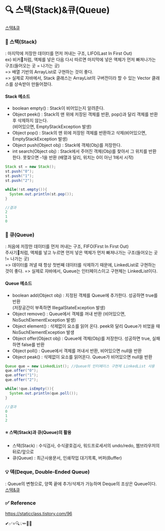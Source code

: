 # 🔍 스택(Stack)&큐(Queue)
[스택&큐](img/스택큐.PNG)  


### 🧪 스택(Stack)
: 마지막에 저장한 데이터를 먼저 꺼내는 구조, LIFO(Last In First Out)  
ex) 비커🧪처럼, 액체를 넣은 다음 다시 따르면 마지막에 넣은 액체가 먼저 빠져나가는 구조(들어오는 곳 = 나가는 곳)  
=> 배열 기반의 ArrayList로 구현하는 것이 좋다.  
=> 실제로 자바에서, Stack 클래스는 ArrayList의 구버전이라 할 수 있는 Vector 클래스를 상속받아 만들어졌다.  
  
#### Stack 메소드
- boolean empty() : Stack이 비어있는지 알려준다.  
- Object peek() : Stack의 맨 위에 저장된 객체를 반환, pop()과 달리 객체를 반환 후 삭제하지 않는다.  
                  (비어있으면, EmptyStackException 발생)  
- Object pop() : Stack의 맨 위에 저장된 객체를 반환하고 삭제(비어있으면, EmptyStackException 발생)  
- Object push(Object obj) : Stack에 객체(Obj)를 저장한다.  
- int search(Object obj) : Stack에서 주어진 객체(Obj)를 찾아서 그 위치를 반환한다. 못찾으면 -1을 반환
                           (배열과 달리, 위치는 0이 아닌 1에서 시작)  

``` java  
Stack st = new Stack();
st.push("0");
st.push("1");
st.push("2");

while(!st.empty()){
  System.out.println(st.pop());
}

//결과
2
1
0
```  
  
  
### 💉 큐(Queue)
: 처음에 저장한 데이터를 먼저 꺼내는 구조, FIFO(First In First Out)  
주사기💉처럼, 액체를 넣고 누르면 먼저 넣은 액체가 먼저 빠져나가는 구조(들어오는 곳 != 나가는 곳)  
=> 데이터를 꺼낼 때 항상 첫번째 데이터를 삭제하기 때문에, LinkedList로 구현하는 것이 좋다. 
=> 실제로 자바에서, Queue는 인터페이스이고 구현체는 LinkedList이다.   

#### Queue 메소드
- boolean add(Object obj) : 지정된 객체를 Queue에 추가한다. 성공하면 true를 반환  
                            (저장공간이 부족하면 IllegalStateException 발생)  
- Object remove() : Queue에서 객체를 꺼내 반환 (비어있으면, NoSuchElementException 발생)    
- Object element() : 삭제없이 요소를 읽어 온다. peek와 달리 Queue가 비었을 때 NoSuchElementException 발생  
- Object offer(Object obj) : Queue에 객체(Obj)를 저장한다. 성공하면 true, 실패하면 false를 반환  
- Object poll() : Queue에서 객체를 꺼내서 반환, 비어있으면 null을 반환  
- Object peak() : 삭제없이 요소를 읽어온다. Queue가 비어있으면 null을 반환  
    
``` java
Queue que = new LinkedList(); //Queue의 인터페이스 구현체 LinkedList 사용
que.offer("0");
que.offer("1");
que.offer("2");

while(!que.isEmpty()){
  System.out.println(que.poll());
}

//결과
0
1
2
```

#### ⭐ 스택(Stack)과 큐(Queue)의 활용
- 스택(Stack) : 수식검사, 수식괄호검사, 워드프로세서의 undo/redo, 웹브라우저의 뒤로/앞으로
- 큐(Queue) : 최근사용문서, 인쇄작업 대기목록, 버퍼(Buffer)


### 💡 덱(Deque, Double-Ended Queue)
: Queue의 변형으로, 양쪽 끝에 추가/삭제가 가능하며 Deque의 조상은 Queue이다. 
[스택&큐](img/디큐.PNG)  


### ✅ Reference
<https://staticclass.tistory.com/96>

✔✅⭐🔍💡✏📌📝
